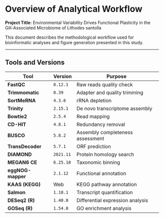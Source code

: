 # Overview of Analytical Workflow
**Project Title:** Environmental Variability Drives Functional Plasticity in the Gill-Associated Microbiome of Lithodes santolla

This document describes the methodological workflow used for bioinformatic analyses and figure generation presented in this study.

---

## Tools and Versions

| Tool             | Version   | Purpose                           |
|------------------|-----------|-----------------------------------|
| **FastQC**       | `0.12.1`  | Raw reads quality check            |
| **Trimmomatic**  | `0.39`    | Adapter and quality trimming       |
| **SortMeRNA**    | `4.3.6`   | rRNA depletion                     |
| **Trinity**      | `2.15.1`  | De novo transcriptome assembly     |
| **Bowtie2**      | `2.5.4`   | Read mapping                       |
| **CD-HIT**       | `4.8.1`   | Redundancy removal                 |
| **BUSCO**        | `5.8.2`   | Assembly completeness assessment   |
| **TransDecoder** | `5.7.1`   | ORF prediction                     |
| **DIAMOND**      | `2021.11` | Protein homology search            |
| **MEGAN6 CE**    | `6.25.10` | Taxonomic binning                  |
| **eggNOG-mapper**| `2.1.12`  | Functional annotation              |
| **KAAS (KEGG)**  | Web       | KEGG pathway annotation            |
| **Salmon**       | `1.10.1`  | Transcript quantification           |
| **DESeq2 (R)**   | `1.40.0`  | Differential expression analysis    |
| **GOSeq (R)**    | `1.54.0`  | GO enrichment analysis              |

